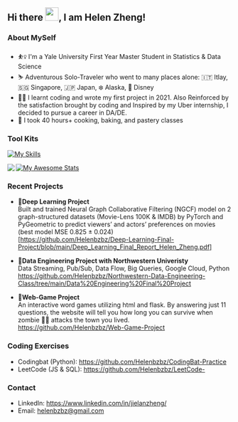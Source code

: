 ## Hi there <img src="https://raw.githubusercontent.com/MartinHeinz/MartinHeinz/master/wave.gif" width="30px">, I am Helen Zheng!

### About MySelf
* ⛹️‍♀️ I'm a Yale University First Year Master Student in Statistics & Data Science
* ⛷ Adventurous Solo-Traveler who went to many places alone: 🇮🇹 Itlay, 🇸🇬 Singapore, 🇯🇵 Japan, ❄️ Alaska, 🏰 Disney
* 👩‍💻 I learnt coding and wrote my first project in 2021. Also Reinforced by the satisfaction brought by coding and Inspired by my Uber internship, I decided to pursue a career in DA/DE.
* 🍳 I took 40 hours+ cooking, baking, and pastery classes

### Tool Kits
[![My Skills](https://skills.thijs.gg/icons?i=aws,flask,gcp,github,html,js,linux,md,matlab,mongodb,mysql,ps,py,r)](https://skills.thijs.gg)
 
<img align="left" src="https://github-readme-stats.vercel.app/api/top-langs/?username=Helenbzbz&theme=" /> 

[![My Awesome Stats](https://awesome-github-stats.azurewebsites.net/user-stats/Helenbzbz?cardType=github&theme=flag-brazil)](https://git.io/awesome-stats-card)

### Recent Projects
* 🍋**Deep Learning Project** <br>
  Built and trained Neural Graph Collaborative Filtering (NGCF) model on 2 graph-structured datasets (Movie-Lens 100K & IMDB) by PyTorch and PyGeometric to predict viewers’ and actors’ preferences on movies (best model MSE 0.825 ± 0.024) <br>
[https://github.com/Helenbzbz/Deep-Learning-Final-Project/blob/main/Deep_Learning_Final_Report_Helen_Zheng.pdf]

* 🍓**Data Engineering Project with Northwestern Univeristy** <br>
  Data Streaming, Pub/Sub, Data Flow, Big Queries, Google Cloud, Python <br> https://github.com/Helenbzbz/Northwestern-Data-Engineering-Class/tree/main/Data%20Engineering%20Final%20Project

* 🌰**Web-Game Project** <br>
  An interactive word games utilizing html and flask. By answering just 11 questions, the website will tell you how long you can survive when zombie 🧟‍♂️ attacks the town you lived.<br>
https://github.com/Helenbzbz/Web-Game-Project

### Coding Exercises
* Codingbat (Python): https://github.com/Helenbzbz/CodingBat-Practice
* LeetCode (JS & SQL): https://github.com/Helenbzbz/LeetCode-

### Contact
* LinkedIn: https://www.linkedin.com/in/jielanzheng/
* Email: helenbzbz@gmail.com

